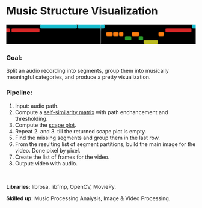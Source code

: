 # __Music Structure Visualization__
![Results Sample](https://github.com/korn3lie/music-structure-visualization/blob/master/other/video_sample.gif)


### __Goal__: 

Split an audio recording into segments, group them into musically meaningful categories, and produce a pretty visualization.

### __Pipeline__:

1. Input: audio path.
2. Compute a [self-similarity matrix](https://www.audiolabs-erlangen.de/resources/MIR/FMP/C4/C4S2_SSM.html) with path enchancement and thresholding.
3. Compute the [scape plot](https://www.audiolabs-erlangen.de/resources/MIR/FMP/C4/C4S3_ScapePlot.html#Scape-Plot).
4. Repeat 2. and 3. till the returned scape plot is empty.
5. Find the missing segments and group them in the last row.
5. From the resulting list of segment partitions, build the main image for the video. Done pixel by pixel.
6. Create the list of frames for the video.
7. Output: video with audio.

<br/>

__Libraries__: librosa, libfmp, OpenCV, MoviePy.

__Skilled up__: Music Processing Analysis, Image & Video Processing.

